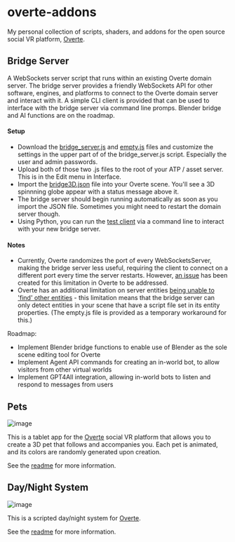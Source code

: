 # overte-addons
My personal collection of scripts, shaders, and addons for the open source social VR platform, [Overte](https://overte.org/).

## Bridge Server
A WebSockets server script that runs within an existing Overte domain server. The bridge server provides a friendly WebSockets API for other software, engines, and platforms to connect to the Overte domain server and interact with it. A simple CLI client is provided that can be used to interface with the bridge server via command line promps. Blender bridge and AI functions are on the roadmap.
#### Setup
- Download the [bridge_server.js](https://github.com/theanine3D/overte-addons/blob/main/Bridge_Server/bridge_server.js) and [empty.js](https://github.com/theanine3D/overte-addons/blob/main/Bridge_Server/empty.js) files and customize the settings in the upper part of of the bridge_server.js script. Especially the user and admin passwords.
- Upload both of those two .js files to the root of your ATP / asset server. This is in the Edit menu in Interface.
- Import the [bridge3D.json](https://github.com/theanine3D/overte-addons/blob/main/Bridge_Server/bridge3D.json) file into your Overte scene. You'll see a 3D spinnning globe appear with a status message above it.
- The bridge server should begin running automatically as soon as you import the JSON file. Sometimes you might need to restart the domain server though.
- Using Python, you can run the [test client](https://github.com/theanine3D/overte-addons/blob/main/Bridge_Server/test_client.py) via a command line to interact with your new bridge server.

#### Notes
- Currently, Overte randomizes the port of every WebSocketsServer, making the bridge server less useful, requiring the client to connect on a different port every time the server restarts. However, [an issue](https://github.com/overte-org/overte/issues/396) has been created for this limitation in Overte to be addressed.
- Overte has an additional limitation on server entities [being unable to 'find' other entities](https://github.com/overte-org/overte/issues/414) - this limitation means that the bridge server can only detect entities in your scene that have a script file set in its entity properties. (The empty.js file is provided as a temporary workaround for this.)

Roadmap:
- Implement Blender bridge functions to enable use of Blender as the sole scene editing tool for Overte 
- Implement Agent API commands for creating an in-world bot, to allow visitors from other virtual worlds
- Implement GPT4All integration, allowing in-world bots to listen and respond to messages from users

## Pets
![image](https://user-images.githubusercontent.com/88953117/232934794-178226a0-a672-4331-b185-b22624331f37.png)

This is a tablet app for the [Overte](https://overte.org/) social VR platform that allows you to create a 3D pet that follows and accompanies you. Each pet is animated, and its colors are randomly generated upon creation.

See the [readme](https://github.com/theanine3D/overte-addons/tree/main/pets) for more information.

## Day/Night System 
![image](https://user-images.githubusercontent.com/88953117/192127729-305ca563-9ff8-4f4c-a45f-c06d2737f8cd.png)

This is a scripted day/night system for  [Overte](https://overte.org/).

See the [readme](https://github.com/theanine3D/overte-addons/tree/main/DayNight_System) for more information.
